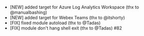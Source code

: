 
- [NEW] added target for Azure Log Analytics Workspace (thx to @manualbashing)
- [NEW] added target for Webex Teams (thx to @itshorty)
- [FIX] fixed module autoload (thx to @Tadas)
- [FIX] module don't hang shell exit (thx to @Tadas) #82
